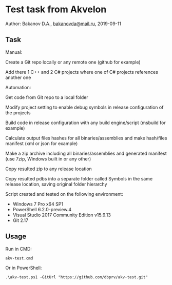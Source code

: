 # Test task from Akvelon #
Author: Bakanov D.A., bakanovda@mail.ru, 2019-09-11

## Task ##

Manual:

Create a Git repo locally or any remote one (github for example)

Add there 1 C++ and 2 C# projects where one of C# projects references another one

Automation:

Get code from Git repo to a local folder

Modify project setting to enable debug symbols in release configuration of the projects

Build code in release configuration with any build engine/script (msbuild for example)

Calculate output files hashes for all binaries/assemblies and make hash/files manifest (xml or json for example)

Make a zip archive including all binaries/assemblies and generated manifest (use 7zip, Windows built in or any other)

Copy resulted zip to any release location

Copy resulted pdbs into a separate folder called Symbols in the same release location, saving original folder hierarchy

Script created and tested on the following environment:
- Windows 7 Pro x64 SP1
- PowerShell 6.2.0-preview.4
- Visual Studio 2017 Community Edition v15.9.13
- Git 2.17

## Usage ##
Run in CMD:

`akv-test.cmd`

Or in PowerShell:

`.\akv-test.ps1 -GitUrl "https://github.com/dbprv/akv-test.git"`
